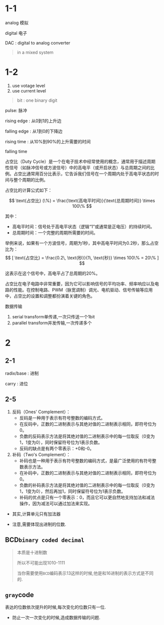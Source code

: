 # 1-1



analog 模拟

digital 电子



DAC : digital to analog converter

> in a mixed system



# 1-2

1. use votage level
2. use current level



> bit : one binary digit



pulse: 脉冲



rising edge : 从0到1的上升边

falling edge : 从1到0的下降边



rising time : 从10%到90%的上升需要的时间

falling time



占空比（Duty Cycle）是一个在电子技术中经常使用的概念，通常用于描述周期性信号（如脉冲信号或方波信号）中的高电平（或开启状态）与总周期之间的比例。占空比通常用百分比表示，它告诉我们信号在一个周期内处于高电平状态的时间与整个周期的比例。

占空比的计算公式如下：


$$
\text{占空比} (\%) = \frac{\text{高电平时间}}{\text{总周期时间}} \times 100\%
$$


其中：

- 高电平时间：信号处于高电平状态（逻辑“1”或通常是正电压）的持续时间。
- 总周期时间：一个完整的周期所需要的时间。

举例来说，如果有一个方波信号，周期为1秒，其中高电平时间为0.2秒，那么占空比为：
$$
[ \text{占空比} = \frac{0.2\, \text{秒}}{1\, \text{秒}} \times 100\% = 20\% ]
$$




这表示在这个信号中，高电平占了总周期的20%。

占空比在电子电路中非常重要，因为它可以影响信号的平均功率、频率响应以及电路的性能。在控制电路、PWM（脉宽调制）调光、电机驱动、信号传输等应用中，占空比的设置和调整都扮演着关键的角色。







数据传输

1. serial transform单传递,一次只传送一个1bit
2. parallel transform并发传输,一次传递多个



# 2 



## 2-1

radix/base : 进制

carry : 进位



## 2-5



1. 反码（Ones' Complement）：
   - 反码是一种用于表示有符号整数的编码方式。
   - 在反码中，正数的二进制表示与其绝对值的二进制表示相同，即符号位为0。
   - 负数的反码表示方法是将其绝对值的二进制表示中的每一位取反（0变为1，1变为0），同时保留符号位为1表示负数。
   - 反码的缺点是有两个零表示：+0和-0。
2. 补码（Two's Complement）：
   - 补码也是一种用于表示有符号整数的编码方式，是最广泛使用的有符号整数表示方法。
   - 在补码中，正数的二进制表示与其绝对值的二进制表示相同，即符号位为0。
   - 负数的补码表示方法是将其绝对值的二进制表示中的每一位取反（0变为1，1变为0），然后再加1，同时保留符号位为1表示负数。
   - 补码的优点是只有一个零表示：0，而且它可以更自然地支持加法和减法操作，因为减法可以通过加法来实现。



* 其实,计算单元只有加法器



* 注意,需要体现出进制的位数.



## BCD`binary coded decimal`

> 本质是十进制数
>
> 所以不可能出现1010-1111
>
> 当你需要使用`BCD`编码表示13这样的时候,他是和16进制的表示方式是不同的.



## `gray`code

表达的位数依次提升的时候,每次变化的位数只有一位.

* 防止一次一次变化的时候,造成数据传输的问题.
